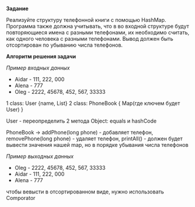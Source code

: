 **Задание**

Реализуйте структуру телефонной книги с помощью HashMap.
Программа также должна учитывать, что в во входной структуре будут повторяющиеся имена с разными телефонами, их необходимо считать, как одного человека с разными телефонами. Вывод должен быть отсортирован по убыванию числа телефонов.


**Алгоритм решения задачи**

*Пример входных данных*
* Aidar - 111, 222, 000
* Alena - 777
* Oleg - 2222, 45678, 452, 567, 33333

1 class: User {name, List<Integer>}
2 class: PhoneBook { Map(где ключем будет User) }

User - переопределить 2 метода Object: equals и hashCode

PhoneBook -> 
  addPhone(long phone) - добавляет телефон, 
  removePhone(long phone) - удаляет телефон, 
  printAll() - должен будет вывести значения нашей map, но в порядке убывания числа телефонов

*Пример выходных данных*
* Oleg - 2222, 45678, 452, 567, 33333
* Aidar - 111, 222, 000
* Alena - 777

чтобы вевысти в отсортированном виде, нужно использовать Comporator
